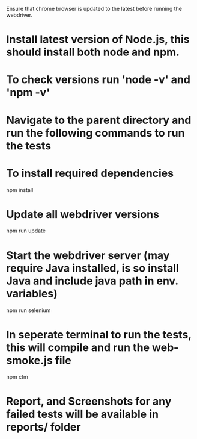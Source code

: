 Ensure that chrome browser is updated to the latest before running the webdriver.
# Install latest version of Node.js, this should install both node and npm.  
# To check versions run 'node -v' and 'npm -v'
# Navigate to the parent directory and run the following commands to run the tests

# To install required dependencies 
npm install

# Update all webdriver versions
npm run update

# Start the webdriver server (may require Java installed, is so install Java and include java path in env. variables)
npm run selenium

# In seperate terminal to run the tests, this will compile and run the web-smoke.js file
npm ctm


# Report, and Screenshots for any failed tests will be available in reports/ folder
